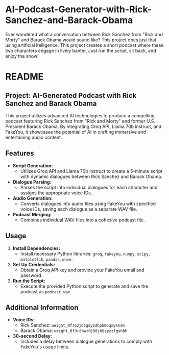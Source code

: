 # AI-Podcast-Generator-with-Rick-Sanchez-and-Barack-Obama
Ever wondered what a conversation between Rick Sanchez from "Rick and Morty" and Barack Obama would sound like? This project does just that using artificial itelligence. This project creates a short podcast where these two characters engage in lively banter. Just run the script, sit back, and enjoy the show!

# README

## Project: AI-Generated Podcast with Rick Sanchez and Barack Obama

This project utilizes advanced AI technologies to produce a compelling podcast featuring Rick Sanchez from "Rick and Morty" and former U.S. President Barack Obama. By integrating Groq API, Llama 70b instruct, and FakeYou, it showcases the potential of AI in crafting immersive and entertaining audio content.

## Features

* **Script Generation:**  
  - Utilizes Groq API and Llama 70b instruct to create a 5-minute script with dynamic dialogues between Rick Sanchez and Barack Obama.
* **Dialogue Parsing:**  
  - Parses the script into individual dialogues for each character and assigns the appropriate voice IDs.
* **Audio Generation:**  
  - Converts dialogues into audio files using FakeYou with specified voice IDs, saving each dialogue as a separate WAV file.
* **Podcast Merging:**  
  - Combines individual WAV files into a cohesive podcast file.

## Usage

1. **Install Dependencies:**  
   - Install necessary Python libraries: `groq`, `fakeyou`, `numpy`, `scipy`, `matplotlib`, `pandas`, `wave`.
2. **Set Up Credentials:**  
   - Obtain a Groq API key and provide your FakeYou email and password.
3. **Run the Script:**  
   - Execute the provided Python script to generate and save the podcast as `podcast.wav`.

## Additional Information

* **Voice IDs:**  
  - Rick Sanchez: `weight_0f762jdzgsy1dhpb86qxy4ssm`
  - Barack Obama: `weight_8f3r8hwt0j58j68ayzzfgsh8h`
* **30-second Delay:**  
  - Includes a delay between dialogue generations to comply with FakeYou's usage limits.
